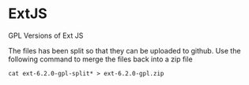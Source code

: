 # ExtJS
GPL Versions of Ext JS

The files has been split so that they can be uploaded to github. Use the following command to merge the files back into a zip file

```
cat ext-6.2.0-gpl-split* > ext-6.2.0-gpl.zip
```
